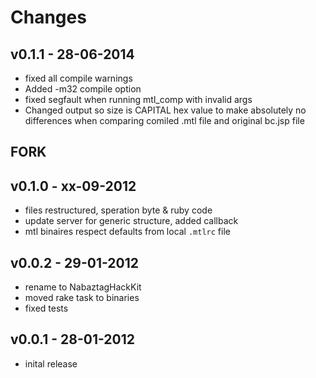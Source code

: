 # Changes

## v0.1.1 - 28-06-2014

  * fixed all compile warnings
  * Added -m32 compile option
  * fixed segfault when running mtl_comp with invalid args
  * Changed output so size is CAPITAL hex value to make absolutely no
    differences when comparing comiled .mtl file and original bc.jsp file

## FORK ##

## v0.1.0 - xx-09-2012

  * files restructured, speration byte & ruby code
  * update server for generic structure, added callback
  * mtl binaires respect defaults from local `.mtlrc` file

## v0.0.2 - 29-01-2012

  * rename to NabaztagHackKit
  * moved rake task to binaries
  * fixed tests

## v0.0.1 - 28-01-2012

  * inital release
